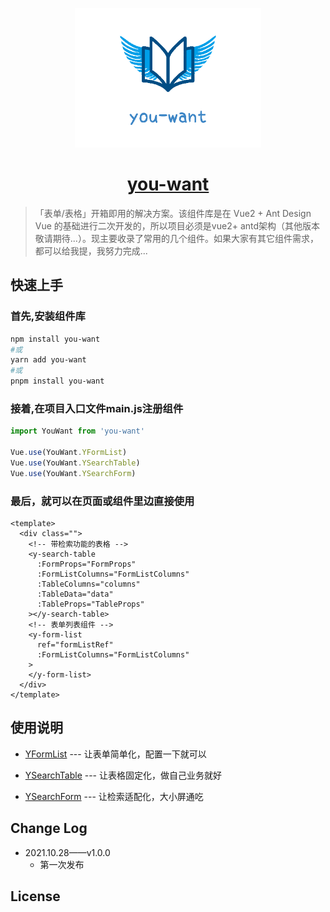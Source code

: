 <p align="center">
  <a href="https://github.com/RainyNight9/you-want" target="_blank"><img src="./public/you-want1.png" alt="logo" width="59%"/></a>
</p>
<h1 align= "center">
<a href="https://github.com/RainyNight9/you-want" target="_blank">you-want</a>
</h1>

>「表单/表格」开箱即用的解决方案。该组件库是在 Vue2 + Ant Design Vue 的基础进行二次开发的，所以项目必须是vue2+ antd架构（其他版本敬请期待...）。现主要收录了常用的几个组件。如果大家有其它组件需求，都可以给我提，我努力完成...

## 快速上手

### 首先,安装组件库

```bash
npm install you-want
#或
yarn add you-want
#或
pnpm install you-want
```

### 接着,在项目入口文件main.js注册组件

```js
import YouWant from 'you-want'

Vue.use(YouWant.YFormList)
Vue.use(YouWant.YSearchTable)
Vue.use(YouWant.YSearchForm)
```

### 最后，就可以在页面或组件里边直接使用

```vue
<template>
  <div class="">
    <!-- 带检索功能的表格 -->
    <y-search-table
      :FormProps="FormProps"
      :FormListColumns="FormListColumns"
      :TableColumns="columns"
      :TableData="data"
      :TableProps="TableProps"
    ></y-search-table>
    <!-- 表单列表组件 -->
    <y-form-list 
      ref="formListRef" 
      :FormListColumns="FormListColumns"
    >
    </y-form-list>
  </div>
</template>
```

## 使用说明

* [YFormList](https://github.com/RainyNight9/you-want/tree/main/docs/formList.md) --- 让表单简单化，配置一下就可以

* [YSearchTable](https://github.com/RainyNight9/you-want/tree/main/docs/searchTable.md) --- 让表格固定化，做自己业务就好

* [YSearchForm](https://github.com/RainyNight9/you-want/tree/main/docs/searchForm.md) --- 让检索适配化，大小屏通吃

## Change Log

* 2021.10.28——v1.0.0
  * 第一次发布

## License
